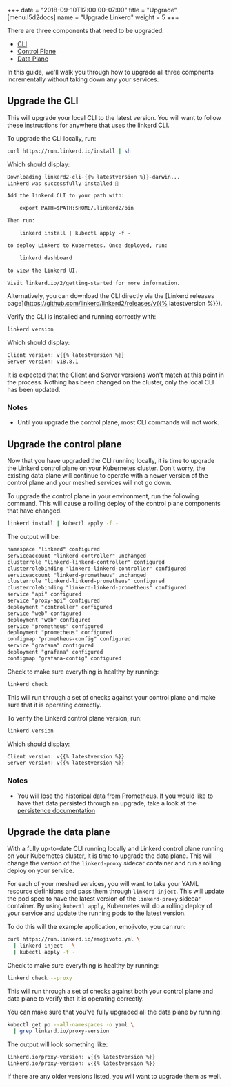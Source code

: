+++
date = "2018-09-10T12:00:00-07:00"
title = "Upgrade"
[menu.l5d2docs]
  name = "Upgrade Linkerd"
  weight = 5
+++

There are three components that need to be upgraded:

- [CLI](/2/architecture#cli)
- [Control Plane](/2/architecture#control-plane)
- [Data Plane](/2/architecture#data-plane)

In this guide, we'll walk you through how to upgrade all three compnents
incrementally without taking down any your services.

## Upgrade the CLI

This will upgrade your local CLI to the latest version. You will want to follow
these instructions for anywhere that uses the linkerd CLI.

To upgrade the CLI locally, run:

```bash
curl https://run.linkerd.io/install | sh
```

Which should display:

```txt
Downloading linkerd2-cli-{{% latestversion %}}-darwin...
Linkerd was successfully installed 🎉

Add the linkerd CLI to your path with:

    export PATH=$PATH:$HOME/.linkerd2/bin

Then run:

    linkerd install | kubectl apply -f -

to deploy Linkerd to Kubernetes. Once deployed, run:

    linkerd dashboard

to view the Linkerd UI.

Visit linkerd.io/2/getting-started for more information.
```

Alternatively, you can download the CLI directly via the
[Linkerd releases page](https://github.com/linkerd/linkerd2/releases/v{{% latestversion %}}).

Verify the CLI is installed and running correctly with:

```bash
linkerd version
```

Which should display:

```bash
Client version: v{{% latestversion %}}
Server version: v18.8.1
```

It is expected that the Client and Server versions won't match at this point in
the process. Nothing has been changed on the cluster, only the local CLI has
been updated.

### Notes

- Until you upgrade the control plane, most CLI commands will not work.

## Upgrade the control plane

Now that you have upgraded the CLI running locally, it is time to upgrade the
Linkerd control plane on your Kubernetes cluster. Don't worry, the existing data
plane will continue to operate with a newer version of the control plane and
your meshed services will not go down.

To upgrade the control plane in your environment, run the following command.
This will cause a rolling deploy of the control plane components that have
changed.

```bash
linkerd install | kubectl apply -f -
```

The output will be:

```txt
namespace "linkerd" configured
serviceaccount "linkerd-controller" unchanged
clusterrole "linkerd-linkerd-controller" configured
clusterrolebinding "linkerd-linkerd-controller" configured
serviceaccount "linkerd-prometheus" unchanged
clusterrole "linkerd-linkerd-prometheus" configured
clusterrolebinding "linkerd-linkerd-prometheus" configured
service "api" configured
service "proxy-api" configured
deployment "controller" configured
service "web" configured
deployment "web" configured
service "prometheus" configured
deployment "prometheus" configured
configmap "prometheus-config" configured
service "grafana" configured
deployment "grafana" configured
configmap "grafana-config" configured
```

Check to make sure everything is healthy by running:

```bash
linkerd check
```

This will run through a set of checks against your control plane and make sure
that it is operating correctly.

To verify the Linkerd control plane version, run:

```bash
linkerd version
```

Which should display:

```txt
Client version: v{{% latestversion %}}
Server version: v{{% latestversion %}}
```

### Notes

- You will lose the historical data from Prometheus. If you would like to have
that data persisted through an upgrade, take a look at the [persistence
documentation](/2/prometheus/)

## Upgrade the data plane

With a fully up-to-date CLI running locally and Linkerd control plane running on
your Kubernetes cluster, it is time to upgrade the data plane. This will change
the version of the `linkerd-proxy` sidecar container and run a rolling deploy on
your service.

For each of your meshed services, you will want to take your YAML resource
definitions and pass them through `linkerd inject`. This will update the pod
spec to have the latest version of the `linkerd-proxy` sidecar container. By
using `kubectl apply`, Kubernetes will do a rolling deploy of your service and
update the running pods to the latest version.

To do this will the example application, emojivoto, you can run:

```bash
curl https://run.linkerd.io/emojivoto.yml \
  | linkerd inject - \
  | kubectl apply -f -
```

Check to make sure everything is healthy by running:

```bash
linkerd check --proxy
```

This will run through a set of checks against both your control plane and data
plane to verify that it is operating correctly.

You can make sure that you've fully upgraded all the data plane by running:

```bash
kubectl get po --all-namespaces -o yaml \
  | grep linkerd.io/proxy-version
```

The output will look something like:

```txt
linkerd.io/proxy-version: v{{% latestversion %}}
linkerd.io/proxy-version: v{{% latestversion %}}
```

If there are any older versions listed, you will want to upgrade them as well.
